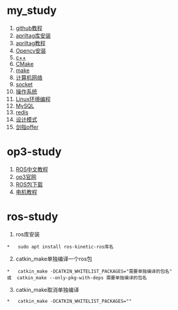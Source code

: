 # my_study
1. [github教程](https://www.runoob.com/w3cnote/git-guide.html)
2. [apriltag库安装](https://github.com/AprilRobotics/apriltag)
3. [apriltag教程](http://book.openmv.cc/image/apriltag.html)
4. [Opencv安装](https://github.com/xb-hub/OpenCV_demo)
5. [c++](https://github.com/xb-hub/basement)
6. [CMake]()
7. [make](https://seisman.github.io/how-to-write-makefile/rules.html)
8. [计算机网络]()
9. [socket]()
10. [操作系统]()
11. [Linux环境编程](https://github.com/xb-hub/unix)
12. [MySQL]()
13. [redis]()
14. [设计模式]()
15. [剑指offer](https://github.com/xb-hub/algorithms)


# op3-study
1. [ROS中文教程](http://wiki.ros.org/cn/ROS/Tutorials)
2. [op3官网](http://emanual.robotis.com/docs/en/platform/op3/introduction/)
3. [ROS包下载](http://emanual.robotis.com/docs/en/platform/op3/recovery/#installing-robotis-ros-packages)
4. [电机教程](http://emanual.robotis.com/docs/en/dxl/mx/mx-28/)

# ros-study
1. ros库安装
```
*   sudo apt install ros-kinetic-ros库名
```
2. catkin_make单独编译一个ros包
```
*   catkin_make -DCATKIN_WHITELIST_PACKAGES="需要单独编译的包名"
或  catkin_make --only-pkg-with-deps 需要单独编译的包名
````
3. catkin_make取消单独编译
```
*   catkin_make -DCATKIN_WHITELIST_PACKAGES=""
```


